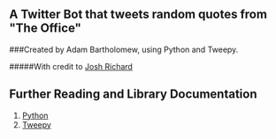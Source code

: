 ## A Twitter Bot that tweets random quotes from "The Office"

###Created by Adam Bartholomew, using Python and Tweepy.

#####With credit to [Josh Richard](https://github.com/joshuarichard)

Further Reading and Library Documentation
-------
1. [Python](https://www.python.org/)
2. [Tweepy](http://www.tweepy.org/)